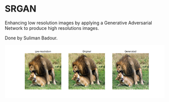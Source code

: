 # SRGAN
Enhancing low resolution images by applying a Generative Adversarial Network to produce high resolutions images.

Done by Suliman Badour.

![](img_34700_0.png)
